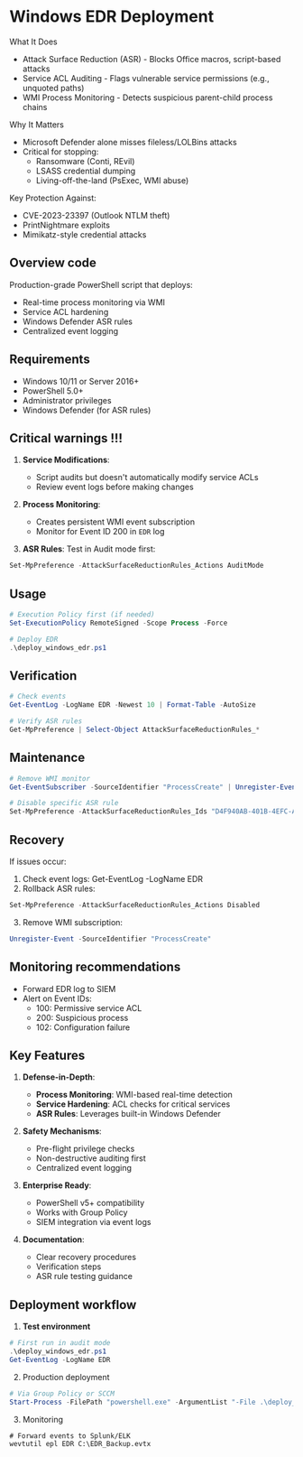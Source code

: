 # Windows EDR Deployment

What It Does

* Attack Surface Reduction (ASR) - Blocks Office macros, script-based attacks
* Service ACL Auditing - Flags vulnerable service permissions (e.g., unquoted paths)
* WMI Process Monitoring - Detects suspicious parent-child process chains

Why It Matters

* Microsoft Defender alone misses fileless/LOLBins attacks
* Critical for stopping:
  * Ransomware (Conti, REvil)
  * LSASS credential dumping
  * Living-off-the-land (PsExec, WMI abuse)

Key Protection Against:

* CVE-2023-23397 (Outlook NTLM theft)
* PrintNightmare exploits
* Mimikatz-style credential attacks

## Overview code

Production-grade PowerShell script that deploys:
- Real-time process monitoring via WMI
- Service ACL hardening
- Windows Defender ASR rules
- Centralized event logging

## Requirements

- Windows 10/11 or Server 2016+
- PowerShell 5.0+
- Administrator privileges
- Windows Defender (for ASR rules)

## Critical warnings !!!

1. **Service Modifications**:
   - Script audits but doesn't automatically modify service ACLs
   - Review event logs before making changes

2. **Process Monitoring**:
   - Creates persistent WMI event subscription
   - Monitor for Event ID 200 in `EDR` log

3. **ASR Rules**: Test in Audit mode first:

```powershell
Set-MpPreference -AttackSurfaceReductionRules_Actions AuditMode
```

## Usage

```powershell
# Execution Policy first (if needed)
Set-ExecutionPolicy RemoteSigned -Scope Process -Force

# Deploy EDR
.\deploy_windows_edr.ps1
```

## Verification

```powershell
# Check events
Get-EventLog -LogName EDR -Newest 10 | Format-Table -AutoSize

# Verify ASR rules
Get-MpPreference | Select-Object AttackSurfaceReductionRules_*
```

## Maintenance

```powershell
# Remove WMI monitor
Get-EventSubscriber -SourceIdentifier "ProcessCreate" | Unregister-Event

# Disable specific ASR rule
Set-MpPreference -AttackSurfaceReductionRules_Ids "D4F940AB-401B-4EFC-AADC-AD5F3C50688A" -AttackSurfaceReductionRules_Actions Disabled
```

## Recovery

If issues occur:

1. Check event logs: Get-EventLog -LogName EDR
2. Rollback ASR rules:

```powershell
Set-MpPreference -AttackSurfaceReductionRules_Actions Disabled
```

3. Remove WMI subscription:

```powershell
Unregister-Event -SourceIdentifier "ProcessCreate"
```

## Monitoring recommendations

* Forward EDR log to SIEM
* Alert on Event IDs:
    * 100: Permissive service ACL
    * 200: Suspicious process
    * 102: Configuration failure


## **Key Features**

1. **Defense-in-Depth**:
   - **Process Monitoring**: WMI-based real-time detection
   - **Service Hardening**: ACL checks for critical services
   - **ASR Rules**: Leverages built-in Windows Defender

2. **Safety Mechanisms**:
   - Pre-flight privilege checks
   - Non-destructive auditing first
   - Centralized event logging

3. **Enterprise Ready**:
   - PowerShell v5+ compatibility
   - Works with Group Policy
   - SIEM integration via event logs

4. **Documentation**:
   - Clear recovery procedures
   - Verification steps
   - ASR rule testing guidance

## **Deployment workflow**

1. **Test environment**
   
```powershell
# First run in audit mode
.\deploy_windows_edr.ps1
Get-EventLog -LogName EDR
```

2. Production deployment

```powershell
# Via Group Policy or SCCM
Start-Process -FilePath "powershell.exe" -ArgumentList "-File .\deploy_windows_edr.ps1" -Verb RunAs
```

3. Monitoring

```
# Forward events to Splunk/ELK
wevtutil epl EDR C:\EDR_Backup.evtx
```

